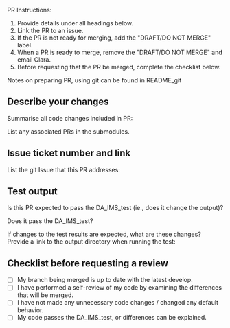 PR Instructions: 
1. Provide details under all headings below. 
2. Link the PR to an issue. 
3. If the PR is not ready for merging, add the "DRAFT/DO NOT MERGE" label.
4. When a PR is ready to merge, remove the "DRAFT/DO NOT MERGE" and email Clara. 
5. Before requesting that the PR be merged, complete the checklist below. 

Notes on preparing PR, using git can be found in README_git

## Describe your changes  
Summarise all code changes included in PR: 

List any associated PRs  in the submodules.


## Issue ticket number and link
List the git Issue that this PR addresses: 


## Test output 
Is this PR expected to pass the DA_IMS_test (ie., does it change the output)? 

Does it pass the DA_IMS_test? 

If changes to the test results are expected, what are these changes? Provide a link to the output directory when running the test: 

## Checklist before requesting a review
- [ ] My branch being merged is up to date with the latest develop. 
- [ ] I have performed a self-review of my code by examining the differences that will be merged.
- [ ] I have not made any unnecessary code changes / changed any default behavior.
- [ ] My code passes the DA_IMS_test, or differences can be explained. 
